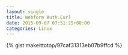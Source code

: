 ```yaml
---
layout: single                                                                                                              
title: Webform Auth.Curl                                                                                                                       
date: 2015-09-07 07:51:25+00:00                                                                                                                        
categories: Linux                                                                                                                
---                                                                                                                              
```


{% gist makeittotop/97caf31313eb07b9ffcd %}                                                                                                           

